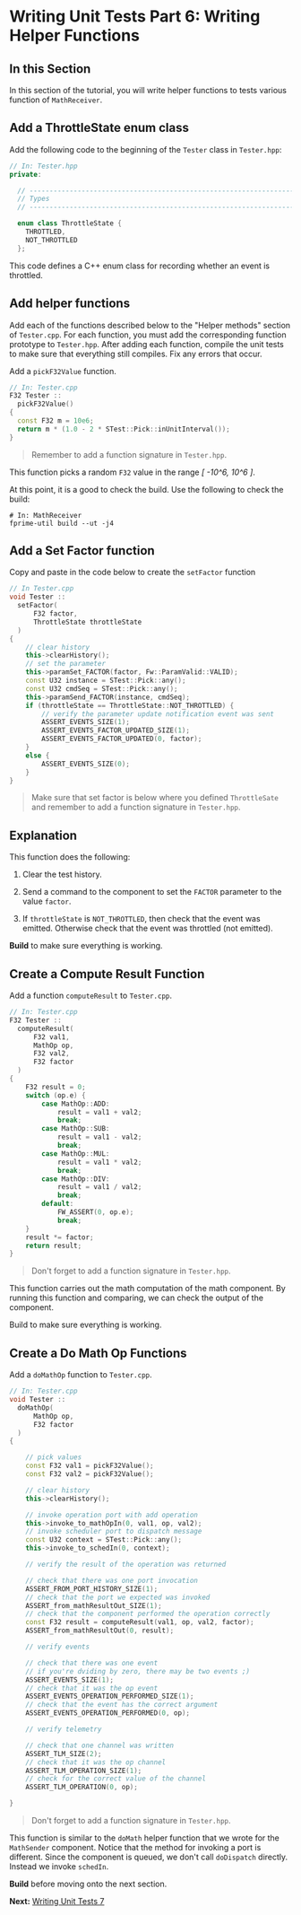 # Writing Unit Tests Part 6: Writing Helper Functions

## In this Section 
In this section of the tutorial, you will write helper functions to tests various function of `MathReceiver`.

## Add a ThrottleState enum class
Add the following code to the beginning of the
`Tester` class in `Tester.hpp`:

```c++
// In: Tester.hpp
private:

  // ----------------------------------------------------------------------
  // Types
  // ----------------------------------------------------------------------

  enum class ThrottleState {
    THROTTLED,
    NOT_THROTTLED
  };
```

This code defines a C++ enum class for recording whether an
event is throttled.

## Add helper functions 
Add each of the functions described below to the "Helper methods" section of `Tester.cpp`.
For each function, you must add the corresponding function prototype to `Tester.hpp`.
After adding each function, compile the unit tests to make sure that everything still compiles. Fix any errors that occur.

Add a `pickF32Value` function.

```c++
// In: Tester.cpp
F32 Tester ::
  pickF32Value()
{
  const F32 m = 10e6;
  return m * (1.0 - 2 * STest::Pick::inUnitInterval());
}
```
> Remember to add a function signature in `Tester.hpp`. 

This function picks a random `F32` value in the range
_[ -10^6, 10^6 ]_.


At this point, it is a good to check the build. Use the following to check the build:

```shell
# In: MathReceiver
fprime-util build --ut -j4
```

## Add a Set Factor function

Copy and paste in the code below to create the `setFactor` function

```c++
// In Tester.cpp  
void Tester ::
  setFactor(
      F32 factor,
      ThrottleState throttleState
  )
{
    // clear history
    this->clearHistory();
    // set the parameter
    this->paramSet_FACTOR(factor, Fw::ParamValid::VALID);
    const U32 instance = STest::Pick::any();
    const U32 cmdSeq = STest::Pick::any();
    this->paramSend_FACTOR(instance, cmdSeq);
    if (throttleState == ThrottleState::NOT_THROTTLED) {
        // verify the parameter update notification event was sent
        ASSERT_EVENTS_SIZE(1);
        ASSERT_EVENTS_FACTOR_UPDATED_SIZE(1);
        ASSERT_EVENTS_FACTOR_UPDATED(0, factor);
    }
    else {
        ASSERT_EVENTS_SIZE(0);
    }
}
```
> Make sure that set factor is below where you defined `ThrottleSate` and remember to add a function signature in `Tester.hpp`.

## Explanation

This function does the following:

1. Clear the test history.

2. Send a command to the component to set the `FACTOR` parameter to the value `factor`.

3. If `throttleState` is `NOT_THROTTLED`, then check that the event was emitted.
Otherwise check that the event was throttled (not emitted).

**Build** to make sure everything is working. 

## Create a Compute Result Function

Add a function `computeResult` to `Tester.cpp`.

```c++
// In: Tester.cpp
F32 Tester ::
  computeResult(
      F32 val1,
      MathOp op,
      F32 val2,
      F32 factor
  )
{
    F32 result = 0;
    switch (op.e) {
        case MathOp::ADD:
            result = val1 + val2;
            break;
        case MathOp::SUB:
            result = val1 - val2;
            break;
        case MathOp::MUL:
            result = val1 * val2;
            break;
        case MathOp::DIV:
            result = val1 / val2;
            break;
        default:
            FW_ASSERT(0, op.e);
            break;
    }
    result *= factor;
    return result;
}
```
> Don't forget to add a function signature in `Tester.hpp`.

This function carries out the math computation of the math component.
By running this function and comparing, we can check the output of the component.

Build to make sure everything is working. 

## Create a Do Math Op Functions

Add a `doMathOp` function to `Tester.cpp`.

```c++
// In: Tester.cpp
void Tester ::
  doMathOp(
      MathOp op,
      F32 factor
  )
{

    // pick values
    const F32 val1 = pickF32Value();
    const F32 val2 = pickF32Value();

    // clear history
    this->clearHistory();

    // invoke operation port with add operation
    this->invoke_to_mathOpIn(0, val1, op, val2);
    // invoke scheduler port to dispatch message
    const U32 context = STest::Pick::any();
    this->invoke_to_schedIn(0, context);

    // verify the result of the operation was returned

    // check that there was one port invocation
    ASSERT_FROM_PORT_HISTORY_SIZE(1);
    // check that the port we expected was invoked
    ASSERT_from_mathResultOut_SIZE(1);
    // check that the component performed the operation correctly
    const F32 result = computeResult(val1, op, val2, factor);
    ASSERT_from_mathResultOut(0, result);

    // verify events

    // check that there was one event
    // if you're dviding by zero, there may be two events ;) 
    ASSERT_EVENTS_SIZE(1);
    // check that it was the op event
    ASSERT_EVENTS_OPERATION_PERFORMED_SIZE(1);
    // check that the event has the correct argument
    ASSERT_EVENTS_OPERATION_PERFORMED(0, op);

    // verify telemetry

    // check that one channel was written
    ASSERT_TLM_SIZE(2);
    // check that it was the op channel
    ASSERT_TLM_OPERATION_SIZE(1);
    // check for the correct value of the channel
    ASSERT_TLM_OPERATION(0, op);

}
```
> Don't forget to add a function signature in `Tester.hpp`.

This function is similar to the `doMath` helper function that we wrote for the `MathSender` component.
Notice that the method for invoking a port is different.
Since the component is queued, we don't call `doDispatch` directly. Instead we invoke `schedIn`.

**Build** before moving onto the next section.


**Next:** [Writing Unit Tests 7](./writing-unit-tests-7.md)